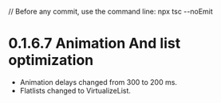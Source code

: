 // Before any commit, use the command line: npx tsc --noEmit

# 0.1.6.7 Animation And list optimization

- Animation delays changed from 300 to 200 ms.
- Flatlists changed to VirtualizeList.